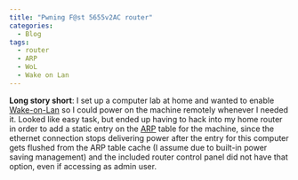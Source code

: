 ```yaml
---
title: "Pwning F@st 5655v2AC router"
categories:
  - Blog
tags:
  - router
  - ARP
  - WoL
  - Wake on Lan
---
```


**Long story short**: I set up a computer lab at home and wanted to enable [Wake-on-Lan](https://en.wikipedia.org/wiki/Wake-on-LAN) so I could power on the machine remotely whenever I needed it. Looked like easy task, but ended up having to hack into my home router in order to add a static entry on the [ARP](https://en.wikipedia.org/wiki/Address_Resolution_Protocol) table for the machine, since the ethernet connection stops delivering power after the entry for this computer gets flushed from the ARP table cache (I assume due to built-in power saving management) and the included router control panel did not have that option, even if accessing as admin user.









